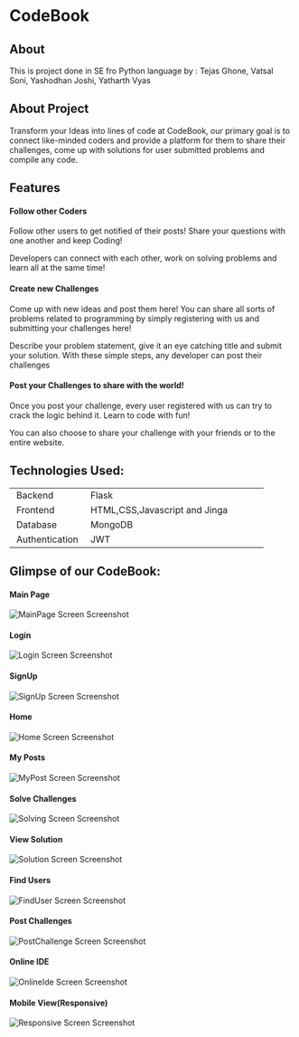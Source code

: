 # CodeBook

## About

This is project done in SE fro Python language by : Tejas Ghone, Vatsal Soni, Yashodhan Joshi, Yatharth Vyas

## About Project

Transform your Ideas into lines of code
at CodeBook, our primary goal is to connect like-minded coders and
provide a platform for them to share their challenges, come up with
solutions for user submitted problems and compile any code.

## Features

<h4>Follow other Coders</h4>
Follow other users to get notified of their posts! Share your
questions with one another and keep Coding!

Developers can connect with each other, work on solving problems
and learn all at the same time!

<h4>Create new Challenges</h4>
Come up with new ideas and post them here! You can share all sorts
of problems related to programming by simply registering with us and
submitting your challenges here!

Describe your problem statement, give it an eye catching title and
submit your solution. With these simple steps, any developer can
post their challenges

<h4>Post your Challenges to share with the world!</h4>

Once you post your challenge, every user registered with us can try
to crack the logic behind it. Learn to code with fun!

You can also choose to share your challenge with your friends or to
the entire website.

## Technologies Used:

<table style="width: 100%;" >
	<tbody>
		<tr style="height: 21px;">
			<td style="width: 28.8348%; height: 21px;">&nbsp;Backend</td>
			<td style="width: 70.1652%; height: 21px;">&nbsp;Flask</td>
		</tr>
		<tr style="height: 20.6667px;">
			<td style="width: 28.8348%; height: 20.6667px;">&nbsp;Frontend</td>
			<td style="width: 70.1652%; height: 20.6667px;">&nbsp;HTML,CSS,Javascript and Jinga</td>
		</tr>
		<tr style="height: 20px;">
			<td style="width: 28.8348%; height: 20px;">&nbsp;Database&nbsp;</td>
			<td style="width: 70.1652%; height: 20px;">&nbsp;MongoDB</td>
		</tr>
		<tr style="height: 21px;">
			<td style="width: 28.8348%; height: 21px;">&nbsp;Authentication</td>
			<td style="width: 70.1652%; height: 21px;">&nbsp;JWT</td>
		</tr>
	</tbody>
</table>
<!-- DivTable.com -->

## Glimpse of our CodeBook:

#### Main Page

<img src = "./Readme_Img/MainPage.png" alt ="MainPage Screen Screenshot" />

#### Login

<img src = "./Readme_Img/Login.png" alt ="Login Screen Screenshot" />

#### SignUp

<img src = "./Readme_Img/SignUp.png" alt ="SignUp Screen Screenshot" />

#### Home

<img src = "./Readme_Img/Home.png" alt ="Home Screen Screenshot" />

#### My Posts

<img src = "./Readme_Img/MyPost.png" alt ="MyPost Screen Screenshot" />

#### Solve Challenges

<img src = "./Readme_Img/Solving.png" alt ="Solving Screen Screenshot" />

#### View Solution

<img src = "./Readme_Img/Solution.png" alt ="Solution Screen Screenshot" />

#### Find Users

<img src = "./Readme_Img/FIndUser.png" alt ="FindUser Screen Screenshot" />

#### Post Challenges

<img src = "./Readme_Img/PostChallenge.png" alt ="PostChallenge Screen Screenshot" />

#### Online IDE

<img src = "./Readme_Img/OnlineIde.png" alt ="OnlineIde Screen Screenshot" />

#### Mobile View(Responsive)

<img src = "./Readme_Img/Responsive.png" alt ="Responsive Screen Screenshot" />

